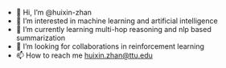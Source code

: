 - 👋 Hi, I’m @huixin-zhan
- 👀 I’m interested in machine learning and artificial intelligence
- 🌱 I’m currently learning multi-hop reasoning and nlp based summarization
- 💞️ I’m looking for collaborations in reinforcement learning
- 📫 How to reach me huixin.zhan@ttu.edu

<!---
huixin-zhan/huixin-zhan is a ✨ special ✨ repository because its `README.md` (this file) appears on your GitHub profile.
You can click the Preview link to take a look at your changes.
--->
